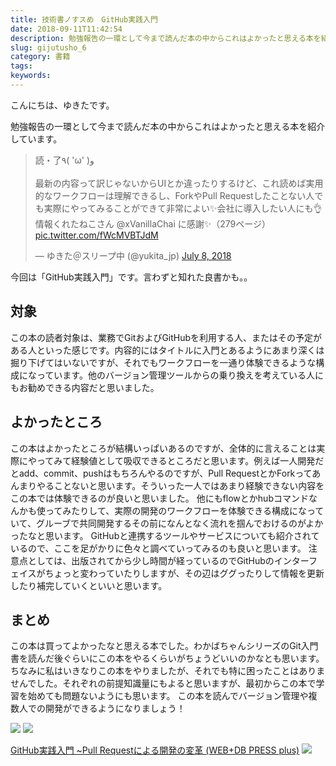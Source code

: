 ```yaml
---
title: 技術書ノすスめ　GitHub実践入門
date: 2018-09-11T11:42:54
description: 勉強報告の一環として今まで読んだ本の中からこれはよかったと思える本を紹介しています。
slug: gijutusho_6
category: 書籍
tags: 
keywords: 
---
```


こんにちは、ゆきたです。

勉強報告の一環として今まで読んだ本の中からこれはよかったと思える本を紹介しています。

<blockquote class="twitter-tweet"><p lang="ja" dir="ltr">読・了٩( &#39;ω&#39; )و<br><br>最新の内容って訳じゃないからUIとか違ったりするけど、これ読めば実用的なワークフローは理解できるし、ForkやPull Requestしたことない人でも実際にやってみることができて非常によい✨会社に導入したい人にも👌<br>情報くれたねこさん @xVanillaChai に感謝✨（279ページ） <a href="https://t.co/fWcMVBTJdM">pic.twitter.com/fWcMVBTJdM</a></p>&mdash; ゆきた＠スリープ中 (@yukita_jp) <a href="https://twitter.com/yukita_jp/status/1015864801807880192?ref_src=twsrc%5Etfw">July 8, 2018</a></blockquote>

今回は「GitHub実践入門」です。言わずと知れた良書かも。。

## 対象

この本の読者対象は、業務でGitおよびGitHubを利用する人、またはその予定がある人といった感じです。内容的にはタイトルに入門とあるようにあまり深くは掘り下げてはいないですが、それでもワークフローを一通り体験できるような構成になっています。他のバージョン管理ツールからの乗り換えを考えている人にもお勧めできる内容だと思いました。

## よかったところ

この本はよかったところが結構いっぱいあるのですが、全体的に言えることは実際にやってみて経験値として吸収できるところだと思います。例えば一人開発だとadd、commit、pushはもちろんやるのですが、Pull RequestとかForkってあんまりやることないと思います。そういった一人ではあまり経験できない内容をこの本では体験できるのが良いと思いました。
他にもflowとかhubコマンドなんかも使ってみたりして、実際の開発のワークフローを体験できる構成になっていて、グルーブで共同開発するその前になんとなく流れを掴んでおけるのがよかったなと思います。
GitHubと連携するツールやサービスについても紹介されているので、ここを足がかりに色々と調べていってみるのも良いと思います。
注意点としては、出版されてから少し時間が経っているのでGitHubのインターフェイスがちょっと変わっていたりしますが、その辺はググったりして情報を更新したり補完していくといいと思います。

## まとめ

この本は買ってよかったなと思える本でした。わかばちゃんシリーズのGit入門書を読んだ後ぐらいにこの本をやるくらいがちょうどいいのかなとも思います。ちなみに私はいきなりこの本をやりましたが、それでも特に困ったことはありませんでした。それぞれの前提知識量にもよると思いますが、最初からこの本で学習を始めても問題ないようにも思います。
この本を読んでバージョン管理や複数人での開発ができるようになりましょう！

[![](//ws-fe.amazon-adsystem.com/widgets/q?_encoding=UTF8&MarketPlace=JP&ASIN=477416366X&ServiceVersion=20070822&ID=AsinImage&WS=1&Format=_SL250_&tag=yukita2a01-22)](https://www.amazon.co.jp/gp/product/477416366X/ref=as_li_tl?ie=UTF8&camp=247&creative=1211&creativeASIN=477416366X&linkCode=as2&tag=yukita2a01-22&linkId=3a898b18c7a22377e0d238a32c52eab4) ![](//ir-jp.amazon-adsystem.com/e/ir?t=yukita2a01-22&l=am2&o=9&a=477416366X)

[GitHub実践入門 ~Pull Requestによる開発の変革 (WEB+DB PRESS plus)](https://www.amazon.co.jp/gp/product/477416366X/ref=as_li_tl?ie=UTF8&camp=247&creative=1211&creativeASIN=477416366X&linkCode=as2&tag=yukita2a01-22&linkId=cc03a936309ddad06a7585882f26461d) ![](//ir-jp.amazon-adsystem.com/e/ir?t=yukita2a01-22&l=am2&o=9&a=477416366X)

